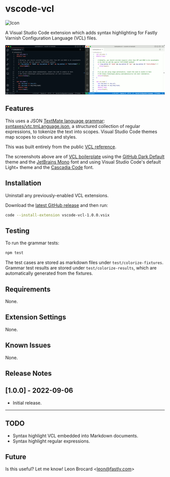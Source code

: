 # vscode-vcl

<img src="https://github.com/fastly/vscode-vcl/blob/main/icon.png" alt="Icon" width=128 height=128/>

A Visual Studio Code extension which adds syntax highlighting for Fastly Varnish Configuration Language (VCL) files.

![Dark and light screenshots](screenshots.png)

## Features

This uses a JSON [TextMate language grammar](https://macromates.com/manual/en/language_grammars): [syntaxes/vtc.tmLanguage.json](syntaxes/vtc.tmLanguage.json), a structured collection of regular expressions, to tokenize the text into scopes. Visual Studio Code themes map scopes to colours and styles.

This was built entirely from the public [VCL reference](https://developer.fastly.com/reference/vcl/).

The screenshots above are of [VCL boilerplate](https://developer.fastly.com/learning/vcl/using/#adding-vcl-to-your-service-configuration) using the [GitHub Dark Default](https://marketplace.visualstudio.com/items?itemName=GitHub.github-vscode-theme) theme and the [JetBrains Mono](https://www.jetbrains.com/lp/mono/) font and using Visual Studio Code's default Light+ theme and the [Cascadia Code](https://github.com/microsoft/cascadia-code) font.

## Installation

Uninstall any previously-enabled VCL extensions.

Download the [latest GitHub release](https://github.com/fastly/vscode-vcl/releases/) and then run:

```bash
code --install-extension vscode-vcl-1.0.0.vsix
```

## Testing

To run the grammar tests:

```bash
npm test
```

The test cases are stored as markdown files under `test/colorize-fixtures`. Grammar test results are stored under `test/colorize-results`, which are automatically generated from the fixtures.

## Requirements

None.

## Extension Settings

None.

## Known Issues

None.

## Release Notes

## [1.0.0] - 2022-09-06

- Initial release.

---

## TODO

- Syntax highlight VCL embedded into Markdown documents.
- Syntax highlight regular expressions.

## Future

Is this useful? Let me know! Leon Brocard <<leon@fastly.com>>
